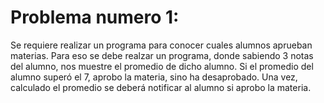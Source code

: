 # Problema numero 1:
Se requiere realizar un programa para conocer cuales alumnos aprueban materias. Para eso se debe realzar un programa, donde sabiendo 3 notas del alumno, nos muestre el promedio de dicho alumno.
Si el promedio del alumno superó el 7, aprobo la materia, sino ha desaprobado.
Una vez, calculado el promedio se deberá notificar al alumno si aprobo la materia.

